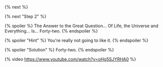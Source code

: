 {% next %}

{% next "Step 2" %}

{% spoiler %}
The Answer to the Great Question... 
Of Life, the Universe and Everything...
Is...
Forty-two.
{% endspoiler %}

{% spoiler "Hint" %}
You're really not going to like it.
{% endspoiler %}

{% spoiler "Solution" %}
Forty-two.
{% endspoiler %}

{% video https://www.youtube.com/watch?v=oHg5SJYRHA0 %}
